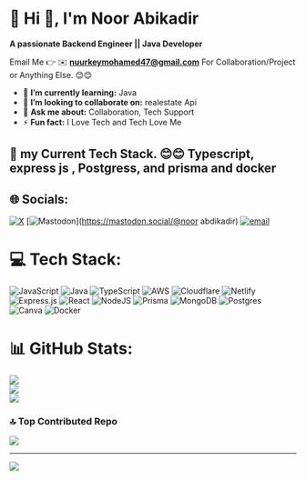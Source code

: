 # 💫 Hi 👋, I'm Noor Abikadir
**A passionate Backend Engineer ||   Java Developer**

Email Me 👉 ✉️ **nuurkeymohamed47@gmail.com** For Collaboration/Project or Anything Else. 😊😊

- 🌱 **I’m currently learning:** Java
- 👯 **I’m looking to collaborate on:** realestate Api
- 💬 **Ask me about:** Collaboration, Tech Support 
- ⚡ **Fun fact:** I Love Tech and Tech Love Me

## 🔗 my Current Tech Stack. 😊😊 Typescript, express js , Postgress, and prisma and docker

## 🌐 Socials:
[![X](https://img.shields.io/badge/X-black.svg?logo=X&logoColor=white)](https://x.com/@yek_ruun) [![Mastodon](https://img.shields.io/badge/-MASTODON-%232B90D9?logo=mastodon&logoColor=white)](https://mastodon.social/@noor abdikadir) [![email](https://img.shields.io/badge/Email-D14836?logo=gmail&logoColor=white)](mailto:yessnoor143@gmail.com) 

# 💻 Tech Stack:
![JavaScript](https://img.shields.io/badge/javascript-%23323330.svg?style=for-the-badge&logo=javascript&logoColor=%23F7DF1E) ![Java](https://img.shields.io/badge/java-%23ED8B00.svg?style=for-the-badge&logo=openjdk&logoColor=white) ![TypeScript](https://img.shields.io/badge/typescript-%23007ACC.svg?style=for-the-badge&logo=typescript&logoColor=white) ![AWS](https://img.shields.io/badge/AWS-%23FF9900.svg?style=for-the-badge&logo=amazon-aws&logoColor=white) ![Cloudflare](https://img.shields.io/badge/Cloudflare-F38020?style=for-the-badge&logo=Cloudflare&logoColor=white) ![Netlify](https://img.shields.io/badge/netlify-%23000000.svg?style=for-the-badge&logo=netlify&logoColor=#00C7B7) ![Express.js](https://img.shields.io/badge/express.js-%23404d59.svg?style=for-the-badge&logo=express&logoColor=%2361DAFB) ![React](https://img.shields.io/badge/react-%2320232a.svg?style=for-the-badge&logo=react&logoColor=%2361DAFB) ![NodeJS](https://img.shields.io/badge/node.js-6DA55F?style=for-the-badge&logo=node.js&logoColor=white) ![Prisma](https://img.shields.io/badge/Prisma-3982CE?style=for-the-badge&logo=Prisma&logoColor=white) ![MongoDB](https://img.shields.io/badge/MongoDB-%234ea94b.svg?style=for-the-badge&logo=mongodb&logoColor=white) ![Postgres](https://img.shields.io/badge/postgres-%23316192.svg?style=for-the-badge&logo=postgresql&logoColor=white) ![Canva](https://img.shields.io/badge/Canva-%2300C4CC.svg?style=for-the-badge&logo=Canva&logoColor=white) ![Docker](https://img.shields.io/badge/docker-%230db7ed.svg?style=for-the-badge&logo=docker&logoColor=white)
# 📊 GitHub Stats:
![](https://github-readme-stats.vercel.app/api?username=nuurkey47&theme=dark&hide_border=false&include_all_commits=false&count_private=false)<br/>
![](https://nirzak-streak-stats.vercel.app/?user=nuurkey47&theme=dark&hide_border=false)<br/>
![](https://github-readme-stats.vercel.app/api/top-langs/?username=nuurkey47&theme=dark&hide_border=false&include_all_commits=false&count_private=false&layout=compact)

### 🔝 Top Contributed Repo
![](https://github-contributor-stats.vercel.app/api?username=nuurkey47&limit=5&theme=dark&combine_all_yearly_contributions=true)

---
[![](https://visitcount.itsvg.in/api?id=nuurkey47&icon=0&color=0)](https://visitcount.itsvg.in)

<!-- Proudly created with GPRM ( https://gprm.itsvg.in ) -->

